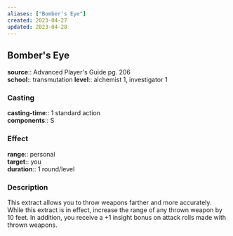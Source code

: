 ```yaml
---
aliases: ["Bomber's Eye"]
created: 2023-04-27
updated: 2023-04-28
---
```


## Bomber's Eye

**source**:: Advanced Player's Guide pg. 206  
**school**:: transmutation
**level**:: alchemist 1, investigator 1

### Casting

**casting-time**:: 1 standard action  
**components**:: S

### Effect

**range**:: personal  
**target**:: you  
**duration**:: 1 round/level

### Description

This extract allows you to throw weapons farther and more accurately. While this extract is in effect, increase the range of any thrown weapon by 10 feet. In addition, you receive a +1 insight bonus on attack rolls made with thrown weapons.
